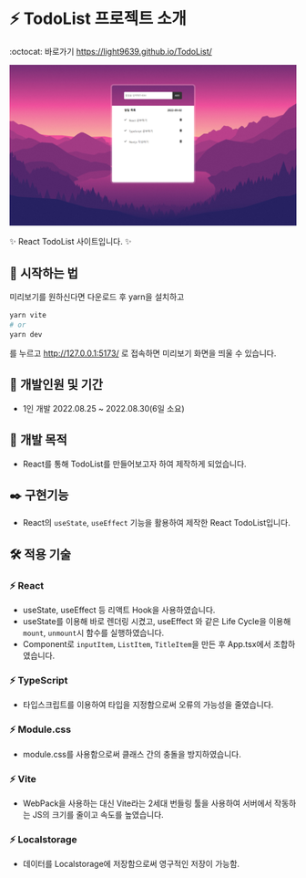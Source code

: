 # :zap: TodoList 프로젝트 소개
:octocat: 바로가기 https://light9639.github.io/TodoList/

![화면 캡처 2022-08-22](https://raw.githubusercontent.com/light9639/TodoList/master/public/light9639.github.io_TodoList_.png)

:sparkles: React TodoList 사이트입니다. :sparkles:

## :rocket: 시작하는 법
미리보기를 원하신다면 다운로드 후 yarn을 설치하고
```bash
yarn vite
# or
yarn dev
```
를 누르고 http://127.0.0.1:5173/ 로 접속하면 미리보기 화면을 띄울 수 있습니다.
## :calendar: 개발인원 및 기간
- 1인 개발 2022.08.25 ~ 2022.08.30(6일 소요)
## :dart: 개발 목적
- React를 통해 TodoList를 만들어보고자 하여 제작하게 되었습니다.
## :black_nib: 구현기능
- React의 `useState`, `useEffect` 기능을 활용하여 제작한 React TodoList입니다.
## :hammer_and_wrench: 적용 기술
### :zap: React
- useState, useEffect 등 리액트 Hook을 사용하였습니다.
- useState를 이용해 바로 렌더링 시켰고, useEffect 와 같은 Life Cycle을 이용해 `mount`, `unmount`시 함수를 실행하였습니다.
- Component로 `inputItem`, `ListItem`, `TitleItem`을 만든 후 App.tsx에서 조합하였습니다.
### :zap: TypeScript
- 타입스크립트를 이용하여 타입을 지정함으로써 오류의 가능성을 줄였습니다.
### :zap: Module.css
- module.css를 사용함으로써 클래스 간의 충돌을 방지하였습니다.
### :zap: Vite
- WebPack을 사용하는 대신 Vite라는 2세대 번들링 툴을 사용하여 서버에서 작동하는 JS의 크기를 줄이고 속도를 높였습니다.
### :zap: Localstorage
- 데이터를 Localstorage에 저장함으로써 영구적인 저장이 가능함.